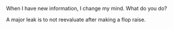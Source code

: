 When I have new information, I change my mind. What do you do?

A major leak is to not reevaluate after making a flop raise.
